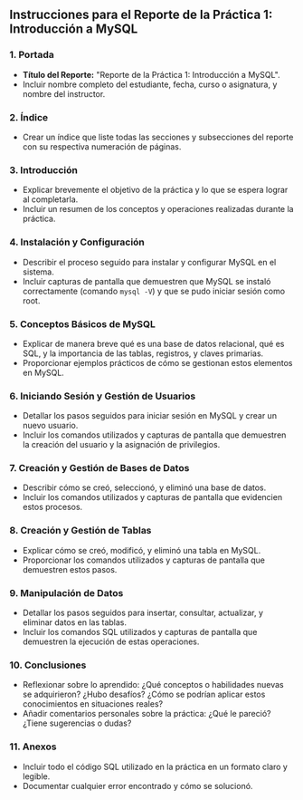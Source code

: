 ## **Instrucciones para el Reporte de la Práctica 1: Introducción a MySQL**

### **1. Portada**
- **Título del Reporte:** "Reporte de la Práctica 1: Introducción a MySQL".
- Incluir nombre completo del estudiante, fecha, curso o asignatura, y nombre del instructor.

### **2. Índice**
- Crear un índice que liste todas las secciones y subsecciones del reporte con su respectiva numeración de páginas.

### **3. Introducción**
- Explicar brevemente el objetivo de la práctica y lo que se espera lograr al completarla.
- Incluir un resumen de los conceptos y operaciones realizadas durante la práctica.

### **4. Instalación y Configuración**
- Describir el proceso seguido para instalar y configurar MySQL en el sistema.
- Incluir capturas de pantalla que demuestren que MySQL se instaló correctamente (comando `mysql -V`) y que se pudo iniciar sesión como root.

### **5. Conceptos Básicos de MySQL**
- Explicar de manera breve qué es una base de datos relacional, qué es SQL, y la importancia de las tablas, registros, y claves primarias.
- Proporcionar ejemplos prácticos de cómo se gestionan estos elementos en MySQL.

### **6. Iniciando Sesión y Gestión de Usuarios**
- Detallar los pasos seguidos para iniciar sesión en MySQL y crear un nuevo usuario.
- Incluir los comandos utilizados y capturas de pantalla que demuestren la creación del usuario y la asignación de privilegios.

### **7. Creación y Gestión de Bases de Datos**
- Describir cómo se creó, seleccionó, y eliminó una base de datos.
- Incluir los comandos utilizados y capturas de pantalla que evidencien estos procesos.

### **8. Creación y Gestión de Tablas**
- Explicar cómo se creó, modificó, y eliminó una tabla en MySQL.
- Proporcionar los comandos utilizados y capturas de pantalla que demuestren estos pasos.

### **9. Manipulación de Datos**
- Detallar los pasos seguidos para insertar, consultar, actualizar, y eliminar datos en las tablas.
- Incluir los comandos SQL utilizados y capturas de pantalla que demuestren la ejecución de estas operaciones.

### **10. Conclusiones**
- Reflexionar sobre lo aprendido: ¿Qué conceptos o habilidades nuevas se adquirieron? ¿Hubo desafíos? ¿Cómo se podrían aplicar estos conocimientos en situaciones reales?
- Añadir comentarios personales sobre la práctica: ¿Qué le pareció? ¿Tiene sugerencias o dudas?

### **11. Anexos**
- Incluir todo el código SQL utilizado en la práctica en un formato claro y legible.
- Documentar cualquier error encontrado y cómo se solucionó.

